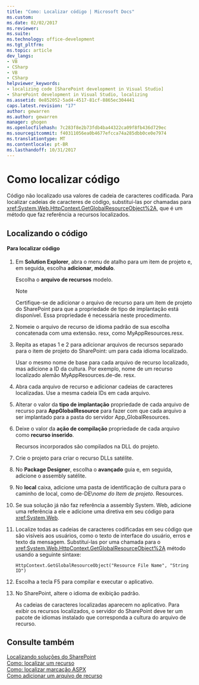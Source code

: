 ```yaml
---
title: "Como: Localizar código | Microsoft Docs"
ms.custom: 
ms.date: 02/02/2017
ms.reviewer: 
ms.suite: 
ms.technology: office-development
ms.tgt_pltfrm: 
ms.topic: article
dev_langs:
- VB
- CSharp
- VB
- CSharp
helpviewer_keywords:
- localizing code [SharePoint development in Visual Studio]
- SharePoint development in Visual Studio, localizing
ms.assetid: 0e852052-5ad4-4517-81cf-8865ec304441
caps.latest.revision: "17"
author: gewarren
ms.author: gewarren
manager: ghogen
ms.openlocfilehash: 7c283f8e2b73fdb4ba44322ca09f8fb436d729ec
ms.sourcegitcommit: f40311056ea0b4677efcca74a285dbb0ce0e7974
ms.translationtype: MT
ms.contentlocale: pt-BR
ms.lasthandoff: 10/31/2017
---
```

# <a name="how-to-localize-code"></a>Como localizar código
  Código não localizado usa valores de cadeia de caracteres codificada. Para localizar cadeias de caracteres de código, substituí-las por chamadas para <xref:System.Web.HttpContext.GetGlobalResourceObject%2A>, que é um método que faz referência a recursos localizados.  
  
## <a name="localizing-code"></a>Localizando o código  
  
#### <a name="to-localize-code"></a>Para localizar código  
  
1.  Em **Solution Explorer**, abra o menu de atalho para um item de projeto e, em seguida, escolha **adicionar**, **módulo**.  
  
     Escolha o **arquivo de recursos** modelo.  
  
    > [!NOTE]  
    >  Certifique-se de adicionar o arquivo de recurso para um item de projeto do SharePoint para que a propriedade de tipo de implantação está disponível. Essa propriedade é necessária neste procedimento.  
  
2.  Nomeie o arquivo de recurso de idioma padrão de sua escolha concatenada com uma extensão. resx, como MyAppResources.resx.  
  
3.  Repita as etapas 1 e 2 para adicionar arquivos de recursos separado para o item de projeto do SharePoint: um para cada idioma localizado.  
  
     Usar o mesmo nome de base para cada arquivo de recurso localizado, mas adicione a ID da cultura. Por exemplo, nome de um recurso localizado alemão MyAppResources.de-de. resx.  
  
4.  Abra cada arquivo de recurso e adicionar cadeias de caracteres localizadas. Use a mesma cadeia IDs em cada arquivo.  
  
5.  Alterar o valor da **tipo de implantação** propriedade de cada arquivo de recurso para **AppGlobalResource** para fazer com que cada arquivo a ser implantado para a pasta do servidor App_GlobalResources.  
  
6.  Deixe o valor da **ação de compilação** propriedade de cada arquivo como **recurso inserido**.  
  
     Recursos incorporados são compilados na DLL do projeto.  
  
7.  Crie o projeto para criar o recurso DLLs satélite.  
  
8.  No **Package Designer**, escolha o **avançado** guia e, em seguida, adicione o assembly satélite.  
  
9. No **local** caixa, adicione uma pasta de identificação de cultura para o caminho de local, como de-DE\\*nome do Item de projeto*. Resources.  
  
10. Se sua solução já não faz referência a assembly System. Web, adicione uma referência a ele e adicione uma diretiva em seu código para <xref:System.Web>.  
  
11. Localize todas as cadeias de caracteres codificadas em seu código que são visíveis aos usuários, como o texto de interface do usuário, erros e texto da mensagem. Substituí-las por uma chamada para o <xref:System.Web.HttpContext.GetGlobalResourceObject%2A> método usando a seguinte sintaxe:  
  
    ```  
    HttpContext.GetGlobalResourceObject("Resource File Name", "String ID")  
    ```  
  
12. Escolha a tecla F5 para compilar e executar o aplicativo.  
  
13. No SharePoint, altere o idioma de exibição padrão.  
  
     As cadeias de caracteres localizadas aparecem no aplicativo. Para exibir os recursos localizados, o servidor do SharePoint deve ter um pacote de idiomas instalado que corresponda a cultura do arquivo de recurso.  
  
## <a name="see-also"></a>Consulte também  
 [Localizando soluções do SharePoint](../sharepoint/localizing-sharepoint-solutions.md)   
 [Como: localizar um recurso](../sharepoint/how-to-localize-a-feature.md)   
 [Como: localizar marcação ASPX](../sharepoint/how-to-localize-aspx-markup.md)   
 [Como adicionar um arquivo de recurso](../sharepoint/how-to-add-a-resource-file.md)  
  
  